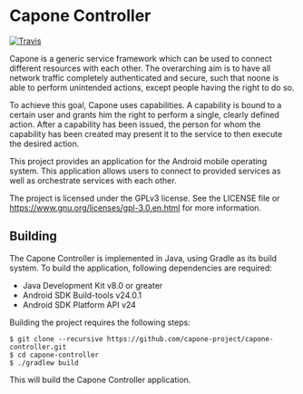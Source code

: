 # Capone Controller

[![Travis](https://travis-ci.org/capone-project/capone-core.svg)](https://travis-ci.org/capone-project/capone-controller)

Capone is a generic service framework which can be used to
connect different resources with each other. The overarching aim
is to have all network traffic completely authenticated and
secure, such that noone is able to perform unintended actions,
except people having the right to do so.

To achieve this goal, Capone uses capabilities. A capability is
bound to a certain user and grants him the right to perform a
single, clearly defined action. After a capability has been
issued, the person for whom the capability has been created may
present it to the service to then execute the desired action.

This project provides an application for the Android mobile
operating system. This application allows users to connect to
provided services as well as orchestrate services with each
other.

The project is licensed under the GPLv3 license. See the LICENSE
file or https://www.gnu.org/licenses/gpl-3.0.en.html for more
information.

## Building

The Capone Controller is implemented in Java, using Gradle as its
build system. To build the application, following dependencies
are required:

- Java Development Kit v8.0 or greater
- Android SDK Build-tools v24.0.1
- Android SDK Platform API v24

Building the project requires the following steps:

```
$ git clone --recursive https://github.com/capone-project/capone-controller.git
$ cd capone-controller
$ ./gradlew build
```

This will build the Capone Controller application.
